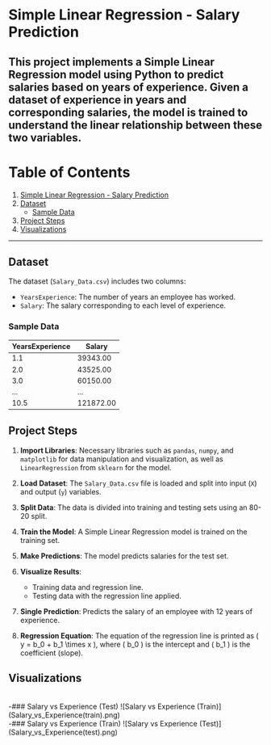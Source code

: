 # Simple Linear Regression - Salary Prediction

This project implements a Simple Linear Regression model using Python to predict salaries based on years of experience. Given a dataset of experience in years and corresponding salaries, the model is trained to understand the linear relationship between these two variables.
---
# Table of Contents

1. [Simple Linear Regression - Salary Prediction](#simple-linear-regression---salary-prediction)
2. [Dataset](#dataset)
   - [Sample Data](#sample-data)
3. [Project Steps](#project-steps)
4. [Visualizations](#visualizations)


---
## Dataset

The dataset (`Salary_Data.csv`) includes two columns:
- `YearsExperience`: The number of years an employee has worked.
- `Salary`: The salary corresponding to each level of experience.

### Sample Data

| YearsExperience | Salary   |
|-----------------|----------|
| 1.1             | 39343.00 |
| 2.0             | 43525.00 |
| 3.0             | 60150.00 |
| ...             | ...      |
| 10.5            | 121872.00|

## Project Steps

1. **Import Libraries**: Necessary libraries such as `pandas`, `numpy`, and `matplotlib` for data manipulation and visualization, as well as `LinearRegression` from `sklearn` for the model.

2. **Load Dataset**: The `Salary_Data.csv` file is loaded and split into input (`X`) and output (`y`) variables.

3. **Split Data**: The data is divided into training and testing sets using an 80-20 split.

4. **Train the Model**: A Simple Linear Regression model is trained on the training set.

5. **Make Predictions**: The model predicts salaries for the test set.

6. **Visualize Results**:
    - Training data and regression line.
    - Testing data with the regression line applied.

7. **Single Prediction**:
   Predicts the salary of an employee with 12 years of experience.

8. **Regression Equation**:
   The equation of the regression line is printed as \( y = b_0 + b_1 \times x \), where \( b_0 \) is the intercept and \( b_1 \) is the coefficient (slope).

## Visualizations
<br>
    -### Salary vs Experience (Test)
     ![Salary vs Experience (Train)](Salary_vs_Experience(train).png)
<br>
    -### Salary vs Experience (Train)
     ![Salary vs Experience (Test)](Salary_vs_Experience(test).png)
